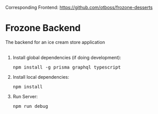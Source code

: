 Corresponding Frontend: <a href="https://github.com/otboss/frozone-desserts">https://github.com/otboss/frozone-desserts</a>

<h1>Frozone Backend</h1>
<span>The backend for an ice cream store application</span>
<br>
<br>
<ol>
    <li>Install global dependencies (if doing development): </li>
    <pre>npm install -g prisma graphql typescript</pre>
    <li>Install local dependencies: </li>
    <pre>npm install</pre>
    <li>Run Server: </li>
    <pre>npm run debug</pre>
</ol> 
